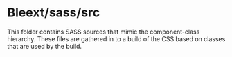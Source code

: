 # Bleext/sass/src

This folder contains SASS sources that mimic the component-class hierarchy. These files
are gathered in to a build of the CSS based on classes that are used by the build.
